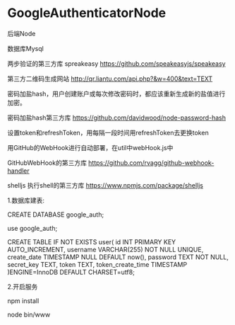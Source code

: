 # GoogleAuthenticatorNode

后端Node

数据库Mysql

两步验证的第三方库  spreakeasy  https://github.com/speakeasyjs/speakeasy

第三方二维码生成网站 http://qr.liantu.com/api.php?&w=400&text=TEXT

密码加盐hash，用户创建账户或每次修改密码时，都应该重新生成新的盐值进行加密。

密码加盐hash第三方库  https://github.com/davidwood/node-password-hash

设置token和refreshToken，用每隔一段时间用refreshToken去更换token

用GitHub的WebHook进行自动部署，在util中webHook.js中

GitHubWebHook的第三方库  https://github.com/rvagg/github-webhook-handler

shelljs 执行shell的第三方库  https://www.npmjs.com/package/shelljs


1.数据库建表:

CREATE DATABASE google_auth;

use google_auth;

CREATE TABLE IF NOT EXISTS user(
  id INT PRIMARY KEY AUTO_INCREMENT,
  username VARCHAR(255) NOT NULL UNIQUE,
  create_date TIMESTAMP NULL DEFAULT now(),
  password TEXT NOT NULL,
  secret_key TEXT,
  token TEXT,
  token_create_time TIMESTAMP
)ENGINE=InnoDB DEFAULT CHARSET=utf8;

2.开启服务

npm install

node bin/www